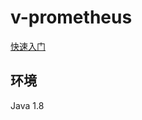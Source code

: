# v-prometheus

[快速入门](https://prometheus.github.io/client_java/getting-started/quickstart/)

## 环境

Java 1.8
